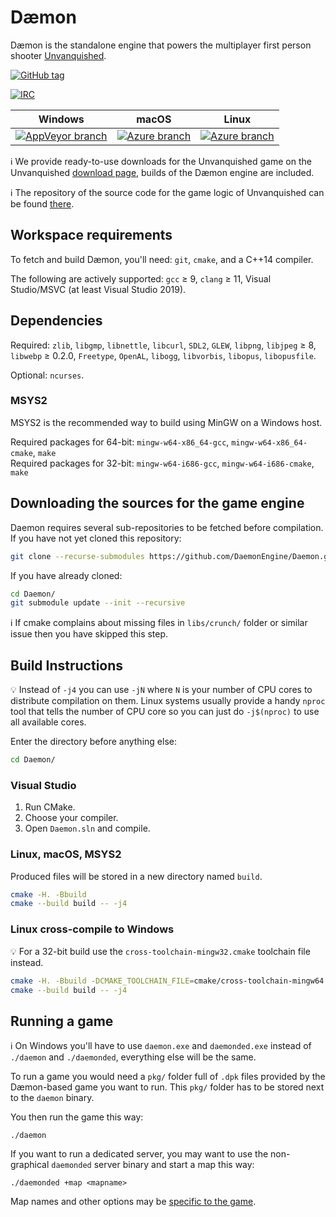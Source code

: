 # Dæmon

Dæmon is the standalone engine that powers the multiplayer first person shooter [Unvanquished](https://unvanquished.net).

[![GitHub tag](https://img.shields.io/github/tag/DaemonEngine/Daemon.svg)](https://github.com/DaemonEngine/Daemon/tags)

[![IRC](https://img.shields.io/badge/irc-%23unvanquished--dev-9cf.svg)](https://web.libera.chat/#unvanquished-dev)

| Windows | macOS | Linux |
|---------|-----|-------|
| [![AppVeyor branch](https://img.shields.io/appveyor/ci/DolceTriade/daemon/master.svg)](https://ci.appveyor.com/project/DolceTriade/daemon/history) | [![Azure branch](https://img.shields.io/azure-devops/build/UnvanquishedDevelopment/51482765-8c0b-4b28-a82c-09554ed6887e/1/master.svg)](https://dev.azure.com/UnvanquishedDevelopment/Daemon/_build?definitionId=1) | [![Azure branch](https://img.shields.io/azure-devops/build/UnvanquishedDevelopment/51482765-8c0b-4b28-a82c-09554ed6887e/1/master.svg)](https://dev.azure.com/UnvanquishedDevelopment/Daemon/_build?definitionId=1) |

ℹ️ We provide ready-to-use downloads for the Unvanquished game on the Unvanquished [download page](https://unvanquished.net/download/), builds of the Dæmon engine are included.

ℹ️ The repository of the source code for the game logic of Unvanquished can be found [there](https://github.com/Unvanquished/Unvanquished).

## Workspace requirements

To fetch and build Dæmon, you'll need:
`git`,
`cmake`,
and a C++14 compiler.

The following are actively supported:
`gcc` ≥ 9,
`clang` ≥ 11,
Visual Studio/MSVC (at least Visual Studio 2019).

## Dependencies

Required:
`zlib`,
`libgmp`,
`libnettle`,
`libcurl`,
`SDL2`,
`GLEW`,
`libpng`,
`libjpeg` ≥ 8,
`libwebp` ≥ 0.2.0,
`Freetype`,
`OpenAL`,
`libogg`,
`libvorbis`,
`libopus`,
`libopusfile`.

Optional:
`ncurses`.

### MSYS2

MSYS2 is the recommended way to build using MinGW on a Windows host.

Required packages for 64-bit: `mingw-w64-x86_64-gcc`, `mingw-w64-x86_64-cmake`, `make`  
Required packages for 32-bit: `mingw-w64-i686-gcc`, `mingw-w64-i686-cmake`, `make`

## Downloading the sources for the game engine

Daemon requires several sub-repositories to be fetched before compilation. If you have not yet cloned this repository:

```sh
git clone --recurse-submodules https://github.com/DaemonEngine/Daemon.git
```

If you have already cloned:

```sh
cd Daemon/
git submodule update --init --recursive
```

ℹ️ If cmake complains about missing files in `libs/crunch/` folder or similar issue then you have skipped this step.

## Build Instructions

💡️ Instead of `-j4` you can use `-jN` where `N` is your number of CPU cores to distribute compilation on them. Linux systems usually provide a handy `nproc` tool that tells the number of CPU core so you can just do `-j$(nproc)` to use all available cores.

Enter the directory before anything else:

```sh
cd Daemon/
```

### Visual Studio

  1. Run CMake.
  2. Choose your compiler.
  3. Open `Daemon.sln` and compile.

### Linux, macOS, MSYS2

Produced files will be stored in a new directory named `build`.

```sh
cmake -H. -Bbuild
cmake --build build -- -j4
```

### Linux cross-compile to Windows

💡️ For a 32-bit build use the `cross-toolchain-mingw32.cmake` toolchain file instead.

```sh
cmake -H. -Bbuild -DCMAKE_TOOLCHAIN_FILE=cmake/cross-toolchain-mingw64.cmake
cmake --build build -- -j4
```

## Running a game

ℹ️ On Windows you'll have to use `daemon.exe` and `daemonded.exe` instead of `./daemon` and `./daemonded`, everything else will be the same.

To run a game you would need a `pkg/` folder full of `.dpk` files provided by the Dæmon-based game you want to run. This `pkg/` folder has to be stored next to the `daemon` binary.

You then run the game this way:

```
./daemon
```

If you want to run a dedicated server, you may want to use the non-graphical `daemonded` server binary and start a map this way:

```
./daemonded +map <mapname>
```

Map names and other options may be [specific to the game](https://github.com/Unvanquished/Unvanquished#configuring-the-server).

